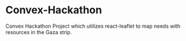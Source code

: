 # Convex-Hackathon
Convex Hackathon Project which utilizes react-leaflet to map needs with resources in the Gaza strip.
